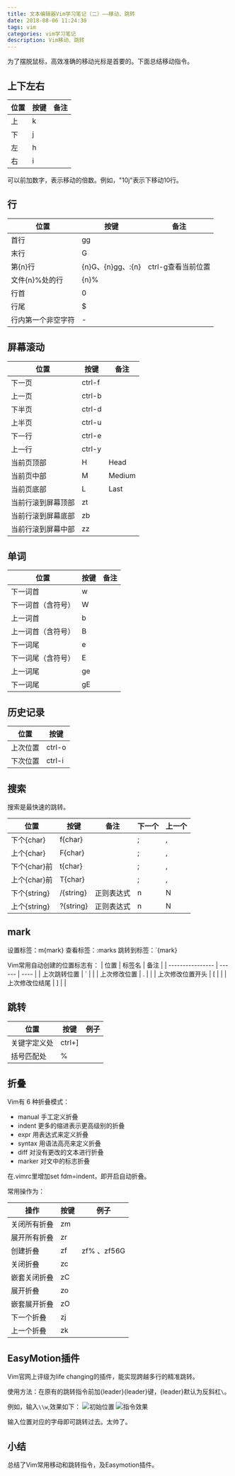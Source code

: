 ```yaml
---
title: 文本编辑器Vim学习笔记（二）——移动、跳转
date: 2018-08-06 11:24:30
tags: vim
categories: vim学习笔记 
description: Vim移动、跳转
---
```


为了摆脱鼠标，高效准确的移动光标是首要的。下面总结移动指令。

## 上下左右

| 位置 | 按键 | 备注 |
| ---- | ---- | ---- |
| 上   | k    |      |
| 下   | j    |      |
| 左   | h    |      |
| 右   | i    |      |

可以前加数字，表示移动的倍数。例如，"10j"表示下移动10行。

## 行
| 位置               | 按键              | 备注               |
| ------------------ | ----------------- | ------------------ |
| 首行               | gg                |                    |
| 末行               | G                 |                    |
| 第{n}行            | {n}G、{n}gg、:{n} | ctrl-g查看当前位置 |
| 文件{n}%处的行     | {n}%              |                    |
| 行首               | 0                 |                    |
| 行尾               | $                 |                    |
| 行内第一个非空字符 | -                 |                    |

## 屏幕滚动
| 位置               | 按键   | 备注   |
| ------------------ | ------ | ------ |
| 下一页             | ctrl-f |        |
| 上一页             | ctrl-b |        |
| 下半页             | ctrl-d |        |
| 上半页             | ctrl-u |        |
| 下一行             | ctrl-e |        |
| 上一行             | ctrl-y |        |
| 当前页顶部         | H      | Head   |
| 当前页中部         | M      | Medium |
| 当前页底部         | L      | Last   |
| 当前行滚到屏幕顶部 | zt     |        |
| 当前行滚到屏幕底部 | zb     |        |
| 当前行滚到屏幕中部 | zz     |        |

## 单词
| 位置               | 按键 | 备注 |
| ------------------ | ---- | ---- |
| 下一词首           | w    |      |
| 下一词首（含符号） | W    |      |
| 上一词首           | b    |      |
| 上一词首（含符号） | B    |      |
| 下一词尾           | e    |      |
| 下一词尾（含符号） | E    |      |
| 上一词尾           | ge   |      |
| 下一词尾           | gE   |      |

## 历史记录
| 位置     | 按键   |
| -------- | ------ |
| 上次位置 | ctrl-o |
| 下次位置 | ctrl-i |

## 搜索
搜索是最快速的跳转。

|位置|按键|备注|下一个|上一个
|-|-|-|-|-|
|下个{char}|f{char}||;|,|
|上个{char}|F{char}||;|,|
|下个{char}前|t{char}||;|,|
|上个{char}前|T{char}||;|,|
|下个{string}|/{string}|正则表达式|n|N|
|上个{string}|?{string}|正则表达式|n|N|

## mark
设置标签：m{mark}
查看标签：:marks
跳转到标签：`{mark}

Vim常用自动创建的位置标志有：
| 位置             | 标签名 | 备注 |
| ---------------- | ------ | ---- |
| 上次跳转位置     | `      |      |
| 上次修改位置     | .      |      |
| 上次修改位置开头 | [      |      |
| 上次修改位结尾   | ]      |      |

## 跳转
| 位置         | 按键   | 例子 |
| ------------ | ------ | ---- |
| 关键字定义处 | ctrl+] |      |
| 括号匹配处   | %      |      |


## 折叠

Vim有 6 种折叠模式：
- manual           手工定义折叠
- indent             更多的缩进表示更高级别的折叠
- expr                用表达式来定义折叠
- syntax             用语法高亮来定义折叠
- diff                  对没有更改的文本进行折叠
- marker            对文中的标志折叠

在.vimrc里增加set fdm=indent，即开启自动折叠。

常用操作为：

| 操作         | 按键 | 例子        |
| ------------ | ---- | ----------- |
| 关闭所有折叠 | zm   |             |
| 展开所有折叠 | zr   |             |
| 创建折叠     | zf   | zf% 、zf56G |
| 关闭折叠     | zc   |             |
| 嵌套关闭折叠 | zC   |             |
| 展开折叠     | zo   |             |
| 嵌套展开折叠 | zO   |             |
| 下一个折叠   | zj   |             |
| 上一个折叠   | zk   |             |

## EasyMotion插件
Vim官网上评级为life changing的插件，能实现跨越多行的精准跳转。

使用方法：在原有的跳转指令前加{leader}{leader}键，{leader}默认为反斜杠`\`。

例如，输入`\\w`,效果如下：
![初始位置](https://imgconvert.csdnimg.cn/aHR0cHM6Ly91cGxvYWQtaW1hZ2VzLmppYW5zaHUuaW8vdXBsb2FkX2ltYWdlcy82MjQwNjY0LWMyNzFiNTQyZjJjMjYyODkucG5n?x-oss-process=image/format,png)
![指令效果](https://imgconvert.csdnimg.cn/aHR0cHM6Ly91cGxvYWQtaW1hZ2VzLmppYW5zaHUuaW8vdXBsb2FkX2ltYWdlcy82MjQwNjY0LWUyZTg4YTk0MDU4OTJmYTIucG5n?x-oss-process=image/format,png)

输入位置对应的字母即可跳转过去。太帅了。

## 小结
总结了Vim常用移动和跳转指令，及Easymotion插件。